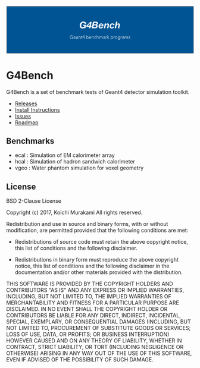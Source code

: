 ![g4bench](docs/img/logo.png)

# G4Bench
G4Bench is a set of benchmark tests of Geant4 detector simulation toolkit.

* [Releases](https://github.com/koichi-murakami/g4bench/releases)
* [Install Instructions](https://bitbucket.org/koichi_murakami/g4bench/wiki/Installation)
* [Issues](https://bitbucket.org/koichi_murakami/g4bench/issues?status=new&status=open)
* [Roadmap](https://bitbucket.org/koichi_murakami/g4bench/issues/1/roadmap-001)

## Benchmarks
* ecal : Simulation of EM calorimeter array
* hcal : Simulation of hadron sandwich calorimeter
* vgeo : Water phantom simulation for voxel geometry

## License
BSD 2-Clause License

Copyright (c) 2017, Koichi Murakami
All rights reserved.

Redistribution and use in source and binary forms, with or without
modification, are permitted provided that the following conditions are met:

* Redistributions of source code must retain the above copyright notice, this
  list of conditions and the following disclaimer.

* Redistributions in binary form must reproduce the above copyright notice,
  this list of conditions and the following disclaimer in the documentation
  and/or other materials provided with the distribution.

THIS SOFTWARE IS PROVIDED BY THE COPYRIGHT HOLDERS AND CONTRIBUTORS "AS IS"
AND ANY EXPRESS OR IMPLIED WARRANTIES, INCLUDING, BUT NOT LIMITED TO, THE
IMPLIED WARRANTIES OF MERCHANTABILITY AND FITNESS FOR A PARTICULAR PURPOSE ARE
DISCLAIMED. IN NO EVENT SHALL THE COPYRIGHT HOLDER OR CONTRIBUTORS BE LIABLE
FOR ANY DIRECT, INDIRECT, INCIDENTAL, SPECIAL, EXEMPLARY, OR CONSEQUENTIAL
DAMAGES (INCLUDING, BUT NOT LIMITED TO, PROCUREMENT OF SUBSTITUTE GOODS OR
SERVICES; LOSS OF USE, DATA, OR PROFITS; OR BUSINESS INTERRUPTION) HOWEVER
CAUSED AND ON ANY THEORY OF LIABILITY, WHETHER IN CONTRACT, STRICT LIABILITY,
OR TORT (INCLUDING NEGLIGENCE OR OTHERWISE) ARISING IN ANY WAY OUT OF THE USE
OF THIS SOFTWARE, EVEN IF ADVISED OF THE POSSIBILITY OF SUCH DAMAGE.
